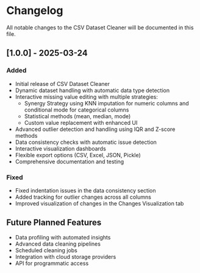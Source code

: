# Changelog

All notable changes to the CSV Dataset Cleaner will be documented in this file.

## [1.0.0] - 2025-03-24

### Added
- Initial release of CSV Dataset Cleaner
- Dynamic dataset handling with automatic data type detection
- Interactive missing value editing with multiple strategies:
  - Synergy Strategy using KNN imputation for numeric columns and conditional mode for categorical columns
  - Statistical methods (mean, median, mode)
  - Custom value replacement with enhanced UI
- Advanced outlier detection and handling using IQR and Z-score methods
- Data consistency checks with automatic issue detection
- Interactive visualization dashboards
- Flexible export options (CSV, Excel, JSON, Pickle)
- Comprehensive documentation and testing

### Fixed
- Fixed indentation issues in the data consistency section
- Added tracking for outlier changes across all columns
- Improved visualization of changes in the Changes Visualization tab

## Future Planned Features
- Data profiling with automated insights
- Advanced data cleaning pipelines
- Scheduled cleaning jobs
- Integration with cloud storage providers
- API for programmatic access 
